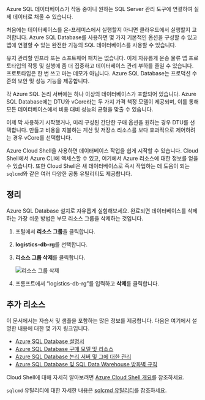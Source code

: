 Azure SQL 데이터베이스가 작동 중이니 원하는 SQL Server 관리 도구에 연결하여 실제 데이터로 채울 수 있습니다.

처음에는 데이터베이스를 온-프레미스에서 실행할지 아니면 클라우드에서 실행할지 고려합니다. Azure SQL Database를 사용하면 몇 가지 기본적인 옵션을 구성할 수 있고 앱에 연결할 수 있는 완전한 기능의 SQL 데이터베이스를 사용할 수 있습니다.

유지 관리할 인프라 또는 소프트웨어 패치는 없습니다. 이제 자유롭게 운송 물류 앱 프로토타입의 작동 및 실행에 좀 더 집중하고 데이터베이스 관리 부하를 줄일 수 있습니다. 프로토타입은 한 번 쓰고 마는 데모가 아닙니다. Azure SQL Database는 프로덕션 수준의 보안 및 성능 기능을 제공합니다.

각 Azure SQL 논리 서버에는 하나 이상의 데이터베이스가 포함되어 있습니다. Azure SQL Database에는 DTU와 vCore라는 두 가지 가격 책정 모델이 제공되며, 이를 통해 모든 데이터베이스에서 비용 대비 성능의 균형을 맞출 수 있습니다.

이제 막 사용하기 시작했거나, 미리 구성된 간단한 구매 옵션을 원하는 경우 DTU를 선택합니다. 만들고 비용을 지불하는 계산 및 저장소 리소스를 보다 효과적으로 제어하려는 경우 vCore를 선택합니다.

Azure Cloud Shell을 사용하면 데이터베이스 작업을 쉽게 시작할 수 있습니다. Cloud Shell에서 Azure CLI에 액세스할 수 있고, 여기에서 Azure 리소스에 대한 정보를 얻을 수 있습니다. 또한 Cloud Shell은 새 데이터베이스로 즉시 작업하는 데 도움이 되는 `sqlcmd`와 같은 여러 다양한 공통 유틸리티도 제공합니다.

## <a name="cleanup"></a>정리

Azure SQL Database 설치로 자유롭게 실험해보세요. 완료되면 데이터베이스를 삭제하는 가장 쉬운 방법은 부모 리소스 그룹을 삭제하는 것입니다.

1. 포털에서 **리소스 그룹**을 클릭합니다.

1. **logistics-db-rg**를 선택합니다.

1. **리소스 그룹 삭제**를 클릭합니다.

    ![리소스 그룹 삭제](../media-draft/delete-rg.png)

1. 프롬프트에서 “logistics-db-rg”를 입력하고 **삭제**를 클릭합니다.

## <a name="additional-resources"></a>추가 리소스

이 문서에서는 자습서 및 샘플을 포함하는 많은 정보를 제공합니다. 다음은 여기에서 설명한 내용에 대한 몇 가지 링크입니다.

- [Azure SQL Database 설명서](https://docs.microsoft.com/azure/sql-database/)
- [Azure SQL Database 구매 모델 및 리소스](https://docs.microsoft.com/azure/sql-database/sql-database-service-tiers)
- [Azure SQL Database 논리 서버 및 그에 대한 관리](https://docs.microsoft.com/azure/sql-database/sql-database-logical-servers)
- [Azure SQL Database 및 SQL Data Warehouse 방화벽 규칙](https://docs.microsoft.com/azure/sql-database/sql-database-firewall-configure)

Cloud Shell에 대해 자세히 알아보려면 [Azure Cloud Shell 개요](https://docs.microsoft.com/azure/cloud-shell/overview)를 참조하세요.

`sqlcmd` 유틸리티에 대한 자세한 내용은 [sqlcmd 유틸리티](https://docs.microsoft.com/sql/tools/sqlcmd-utility?view=sql-server-2017)를 참조하세요.
